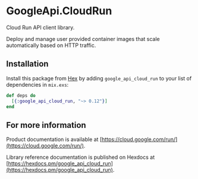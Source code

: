 # GoogleApi.CloudRun

Cloud Run API client library.

Deploy and manage user provided container images that scale automatically based on HTTP traffic.

## Installation

Install this package from [Hex](https://hex.pm) by adding
`google_api_cloud_run` to your list of dependencies in `mix.exs`:

```elixir
def deps do
  [{:google_api_cloud_run, "~> 0.12"}]
end
```

## For more information

Product documentation is available at [https://cloud.google.com/run/](https://cloud.google.com/run/).

Library reference documentation is published on Hexdocs at
[https://hexdocs.pm/google_api_cloud_run](https://hexdocs.pm/google_api_cloud_run).
